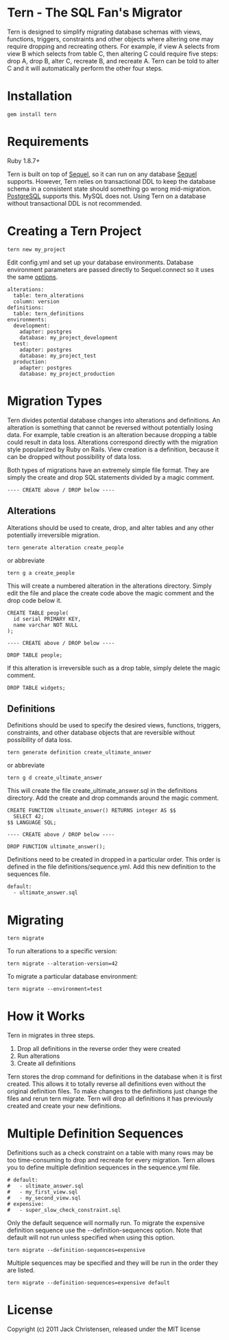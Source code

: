 Tern - The SQL Fan's Migrator
===============================

Tern is designed to simplify migrating database schemas with views, functions,
triggers, constraints and other objects where altering one may require dropping
and recreating others. For example, if view A selects from view B which selects
from table C, then altering  C could require five steps: drop A, drop B, alter
C, recreate B, and recreate A. Tern can be told to alter C and it will
automatically perform the other four steps.

Installation
============

    gem install tern

Requirements
============

Ruby 1.8.7+

Tern is built on top of [Sequel][1], so it can run on any database
[Sequel][1] supports. However, Tern relies on transactional DDL to keep the
database schema in a consistent state should something go wrong mid-migration.
[PostgreSQL][2] supports this. MySQL does not. Using Tern on a database
without transactional DDL is not recommended.

Creating a Tern Project
=======================

    tern new my_project

Edit config.yml and set up your database environments. Database environment
parameters are passed directly to Sequel.connect so it uses the same
[options][3].

    alterations:
      table: tern_alterations
      column: version
    definitions:
      table: tern_definitions
    environments:
      development:
        adapter: postgres
        database: my_project_development
      test:
        adapter: postgres
        database: my_project_test
      production:
        adapter: postgres
        database: my_project_production

Migration Types
===============

Tern divides potential database changes into alterations and definitions. An
alteration is something that cannot be reversed without potentially losing data.
For example, table creation is an alteration because dropping a table could
result in data loss. Alterations correspond directly with the migration style
popularized by Ruby on Rails. View creation is a definition, because it can be
dropped without possibility of data loss.

Both types of migrations have an extremely simple file format. They are simply
the create and drop SQL statements divided by a magic comment.

    ---- CREATE above / DROP below ----

Alterations
-----------

Alterations should be used to create, drop, and alter tables and any other
potentially irreversible migration.

    tern generate alteration create_people

or abbreviate

    tern g a create_people

This will create a numbered alteration in the alterations directory. Simply edit
the file and place the create code above the magic comment and the drop code
below it.

    CREATE TABLE people(
      id serial PRIMARY KEY,
      name varchar NOT NULL
    );

    ---- CREATE above / DROP below ----

    DROP TABLE people;

If this alteration is irreversible such as a drop table, simply delete the magic
comment.

    DROP TABLE widgets;

Definitions
-----------

Definitions should be used to specify the desired views, functions, triggers,
constraints, and other database objects that are reversible without possibility
of data loss.

    tern generate definition create_ultimate_answer

or abbreviate

    tern g d create_ultimate_answer


This will create the file create_ultimate_answer.sql in the definitions
directory. Add the create and drop commands around the magic comment.

    CREATE FUNCTION ultimate_answer() RETURNS integer AS $$
      SELECT 42;
    $$ LANGUAGE SQL;

    ---- CREATE above / DROP below ----

    DROP FUNCTION ultimate_answer();

Definitions need to be created in dropped in a particular order. This order is
defined in the file definitions/sequence.yml. Add this new definition to the
sequences file.

    default:
      - ultimate_answer.sql

Migrating
=========

    tern migrate

To run alterations to a specific version:

    tern migrate --alteration-version=42

To migrate a particular database environment:

    tern migrate --environment=test

How it Works
============

Tern in migrates in three steps.

1. Drop all definitions in the reverse order they were created
2. Run alterations
3. Create all definitions

Tern stores the drop command for definitions in the database when it is first
created. This allows it to totally reverse all definitions even without the
original definition files. To make changes to the definitions just change the
files and rerun tern migrate. Tern will drop all definitions it has previously
created and create your new definitions.

Multiple Definition Sequences
=============================

Definitions such as a check constraint on a table with many rows may be too
time-consuming to drop and recreate for every migration. Tern allows you to
define multiple definition sequences in the sequence.yml file.

    # default:
    #   - ultimate_answer.sql
    #   - my_first_view.sql
    #   - my_second_view.sql
    # expensive:
    #   - super_slow_check_constraint.sql

Only the default sequence will normally run. To migrate the expensive
definition sequence use the --definition-sequences option. Note that default
will not run unless specified when using this option.

    tern migrate --definition-sequences=expensive

Multiple sequences may be specified and they will be run in the order they are
listed.

    tern migrate --definition-sequences=expensive default

License
=======

Copyright (c) 2011 Jack Christensen, released under the MIT license

[1]: http://sequel.rubyforge.org/
[2]: http://www.postgresql.org/
[3]: http://sequel.rubyforge.org/rdoc/files/doc/opening_databases_rdoc.html

